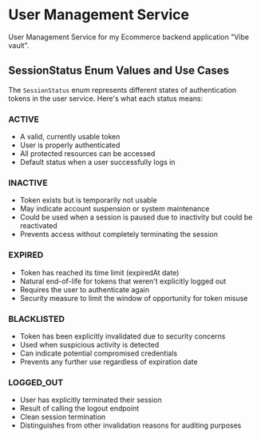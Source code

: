 # **User Management Service**
User Management Service for my Ecommerce backend application "Vibe vault".


## SessionStatus Enum Values and Use Cases

The `SessionStatus` enum represents different states of authentication tokens in the user service. Here's what each status means:

### ACTIVE
- A valid, currently usable token
- User is properly authenticated
- All protected resources can be accessed
- Default status when a user successfully logs in

### INACTIVE
- Token exists but is temporarily not usable
- May indicate account suspension or system maintenance
- Could be used when a session is paused due to inactivity but could be reactivated
- Prevents access without completely terminating the session

### EXPIRED
- Token has reached its time limit (expiredAt date)
- Natural end-of-life for tokens that weren't explicitly logged out
- Requires the user to authenticate again
- Security measure to limit the window of opportunity for token misuse

### BLACKLISTED
- Token has been explicitly invalidated due to security concerns
- Used when suspicious activity is detected
- Can indicate potential compromised credentials
- Prevents any further use regardless of expiration date

### LOGGED_OUT
- User has explicitly terminated their session
- Result of calling the logout endpoint
- Clean session termination
- Distinguishes from other invalidation reasons for auditing purposes
